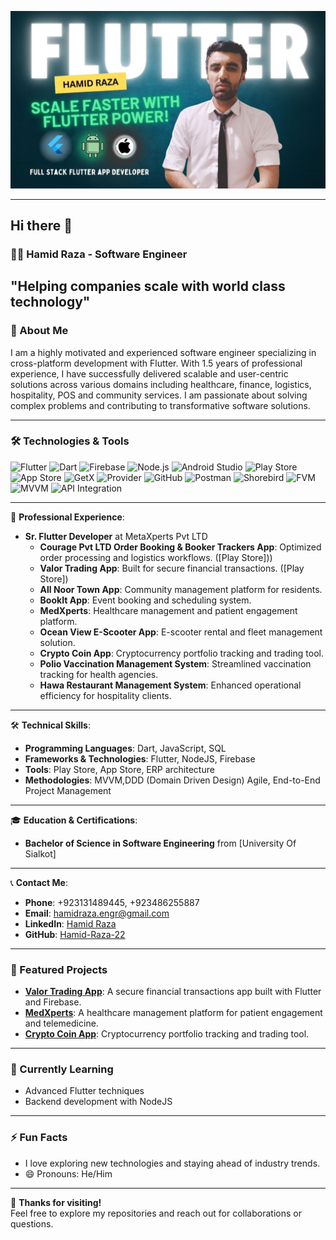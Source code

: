 
![Profile Picture](https://github.com/Hamid-Raza-22/Hamid-Raza-22/blob/main/Hamid%20Raza%20Poster.jpg)

---
## Hi there 👋

### 🧑‍💻 Hamid Raza - Software Engineer 
"Helping companies scale with world class technology"
---

### 🚀 About Me
I am a highly motivated and experienced software engineer specializing in cross-platform development with Flutter. With 1.5 years of professional experience, I have successfully delivered scalable and user-centric solutions across various domains including healthcare, finance, logistics, hospitality, POS and community services. I am passionate about solving complex problems and contributing to transformative software solutions.

---
### 🛠️ Technologies & Tools

![Flutter](https://img.shields.io/badge/Flutter-02569B?style=for-the-badge&logo=flutter&logoColor=white)
![Dart](https://img.shields.io/badge/Dart-0175C2?style=for-the-badge&logo=dart&logoColor=white)
![Firebase](https://img.shields.io/badge/Firebase-FFCA28?style=for-the-badge&logo=firebase&logoColor=black)
![Node.js](https://img.shields.io/badge/Node.js-339933?style=for-the-badge&logo=node.js&logoColor=white)
![Android Studio](https://img.shields.io/badge/Android_Studio-3DDC84?style=for-the-badge&logo=android-studio&logoColor=white)
![Play Store](https://img.shields.io/badge/Google_Play-414141?style=for-the-badge&logo=google-play&logoColor=white)
![App Store](https://img.shields.io/badge/App_Store-0D96F6?style=for-the-badge&logo=app-store&logoColor=white)
![GetX](https://img.shields.io/badge/GetX-008000?style=for-the-badge&logo=flutter&logoColor=white)
![Provider](https://img.shields.io/badge/Provider-FF6F00?style=for-the-badge&logo=flutter&logoColor=white)
![GitHub](https://img.shields.io/badge/GitHub-100000?style=for-the-badge&logo=github&logoColor=white)
![Postman](https://img.shields.io/badge/Postman-FF6C37?style=for-the-badge&logo=postman&logoColor=white)
![Shorebird](https://img.shields.io/badge/Shorebird-00B0FF?style=for-the-badge&logo=flutter&logoColor=white)
![FVM](https://img.shields.io/badge/FVM-00C4CC?style=for-the-badge&logo=flutter&logoColor=white)
![MVVM](https://img.shields.io/badge/MVVM-FF6600?style=for-the-badge&logo=flutter&logoColor=white)
![API Integration](https://img.shields.io/badge/API_Integration-00AA00?style=for-the-badge&logo=flutter&logoColor=white)

---

💼 **Professional Experience**:
- **Sr. Flutter Developer** at MetaXperts Pvt LTD
  - **Courage Pvt LTD Order Booking & Booker Trackers App**: Optimized order processing and logistics workflows. ([Play Store]))
  - **Valor Trading App**: Built for secure financial transactions. ([Play Store])
  - **All Noor Town App**: Community management platform for residents. 
  - **BookIt App**: Event booking and scheduling system.
  - **MedXperts**: Healthcare management and patient engagement platform.
  - **Ocean View E-Scooter App**: E-scooter rental and fleet management solution.
  - **Crypto Coin App**: Cryptocurrency portfolio tracking and trading tool.
  - **Polio Vaccination Management System**: Streamlined vaccination tracking for health agencies.
  - **Hawa Restaurant Management System**: Enhanced operational efficiency for hospitality clients.

---

🛠️ **Technical Skills**:
- **Programming Languages**: Dart, JavaScript, SQL
- **Frameworks & Technologies**: Flutter, NodeJS, Firebase
- **Tools**: Play Store, App Store, ERP architecture
- **Methodologies**: MVVM,DDD (Domain Driven Design) Agile, End-to-End Project Management

---

🎓 **Education & Certifications**:
- **Bachelor of Science in Software Engineering** from [University Of Sialkot]

---

📞 **Contact Me**:
- **Phone**: +923131489445, +923486255887
- **Email**: hamidraza.engr@gmail.com
- **LinkedIn**: [Hamid Raza](https://www.linkedin.com/in/hamid-raza-a01780199)
- **GitHub**: [Hamid-Raza-22](https://github.com/Hamid-Raza-22)

---

### 🌟 Featured Projects
- **[Valor Trading App](#)**: A secure financial transactions app built with Flutter and Firebase.
- **[MedXperts](#)**: A healthcare management platform for patient engagement and telemedicine.
- **[Crypto Coin App](#)**: Cryptocurrency portfolio tracking and trading tool.

---

### 🌱 Currently Learning
- Advanced Flutter techniques
- Backend development with NodeJS

---

### ⚡ Fun Facts
- I love exploring new technologies and staying ahead of industry trends.
- 😄 Pronouns: He/Him

---

🚀 **Thanks for visiting!**  
Feel free to explore my repositories and reach out for collaborations or questions.
